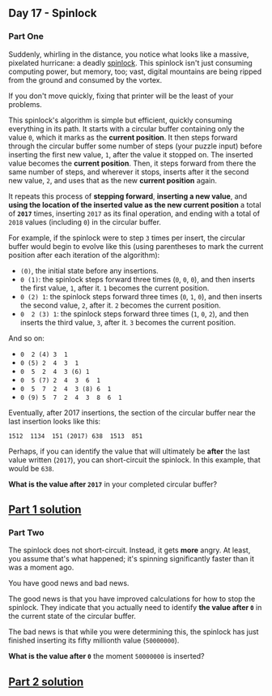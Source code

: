 ## Day 17 - Spinlock

### Part One

Suddenly, whirling in the distance, you notice what looks like a massive, pixelated hurricane:
a deadly [spinlock][3]. This spinlock isn't just consuming computing power, but memory, too;
vast, digital mountains are being ripped from the ground and consumed by the vortex.

If you don't move quickly, fixing that printer will be the least of your problems.

This spinlock's algorithm is simple but efficient, quickly consuming everything in its path.
It starts with a circular buffer containing only the value `0`, which it marks as
the **current position**. It then steps forward through the circular buffer some number of steps
(your puzzle input) before inserting the first new value, `1`, after the value it stopped on.
The inserted value becomes the **current position**. Then, it steps forward from there
the same number of steps, and wherever it stops, inserts after it the second new value, `2`,
and uses that as the new **current position** again.

It repeats this process of **stepping forward**, **inserting a new value**, and **using the location
of the inserted value as the new current position** a total of **`2017`** times, inserting `2017`
as its final operation, and ending with a total of `2018` values (including `0`) in
the circular buffer.

For example, if the spinlock were to step `3` times per insert, the circular buffer would begin
to evolve like this (using parentheses to mark the current position after each iteration of
the algorithm):

 * `(0)`, the initial state before any insertions.
 * `0 (1)`: the spinlock steps forward three times (`0`, `0`, `0`), and then inserts
    the first value, `1`, after it. `1` becomes the current position.
 * `0 (2) 1`: the spinlock steps forward three times (`0`, `1`, `0`), and then inserts
    the second value, `2`, after it. `2` becomes the current position.
 * `0  2 (3) 1`: the spinlock steps forward three times (`1`, `0`, `2`), and then inserts
    the third value, `3`, after it. `3` becomes the current position.

And so on:

 * `0  2 (4) 3  1`
 * `0 (5) 2  4  3  1`
 * `0  5  2  4  3 (6) 1`
 * `0  5 (7) 2  4  3  6  1`
 * `0  5  7  2  4  3 (8) 6  1`
 * `0 (9) 5  7  2  4  3  8  6  1`

Eventually, after 2017 insertions, the section of the circular buffer near the last insertion
looks like this:

```
1512  1134  151 (2017) 638  1513  851
```

Perhaps, if you can identify the value that will ultimately be **after** the last value written
(`2017`), you can short-circuit the spinlock. In this example, that would be `638`.

**What is the value after `2017`** in your completed circular buffer?

[Part 1 solution][1]
--------------------

### Part Two

The spinlock does not short-circuit. Instead, it gets **more** angry. At least, you assume that's
what happened; it's spinning significantly faster than it was a moment ago.

You have good news and bad news.

The good news is that you have improved calculations for how to stop the spinlock. They indicate
that you actually need to identify **the value after `0`** in the current state of
the circular buffer.

The bad news is that while you were determining this, the spinlock has just finished inserting
its fifty millionth value (`50000000`).

**What is the value after `0`** the moment `50000000` is inserted?

[Part 2 solution][2]
--------------------


[1]: part_1.py
[2]: part_2.py
[3]: https://en.wikipedia.org/wiki/Spinlock

